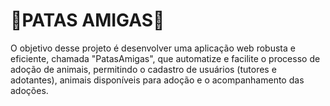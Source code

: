# 🐾PATAS AMIGAS🐾

O objetivo desse projeto é desenvolver uma aplicação web robusta e eficiente, chamada "PatasAmigas", que automatize e facilite
o processo de adoção de animais, permitindo o cadastro de usuários (tutores e adotantes), animais
disponíveis para adoção e o acompanhamento das adoções.
